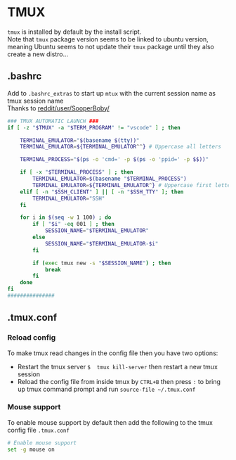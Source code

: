 # TMUX

`tmux` is installed by default by the install script.  
Note that `tmux` package version seems to be linked to ubuntu version, meaning Ubuntu seems to not update their `tmux` package until they also create a new distro...

## .bashrc

Add to `.bashrc_extras` to start up `mtux` with the current session name as tmux session name  
Thanks to [reddit/user/SooperBoby/](https://www.reddit.com/r/tmux/comments/ijafxg/bashrc_snippet_for_automatic_tmux_launch_with/)

```sh
### TMUX AUTOMATIC LAUNCH ###
if [ -z "$TMUX" -a "$TERM_PROGRAM" != "vscode" ] ; then

	TERMINAL_EMULATOR="$(basename $(tty))"
	TERMINAL_EMULATOR=${TERMINAL_EMULATOR^^} # Uppercase all letters

	TERMINAL_PROCESS="$(ps -o 'cmd=' -p $(ps -o 'ppid=' -p $$))"

	if [ -x "$TERMINAL_PROCESS" ] ; then
		TERMINAL_EMULATOR=$(basename "$TERMINAL_PROCESS")
		TERMINAL_EMULATOR=${TERMINAL_EMULATOR^} # Uppercase first letter
	elif [ -n "$SSH_CLIENT" ] || [ -n "$SSH_TTY" ]; then
		TERMINAL_EMULATOR="SSH"
	fi

	for i in $(seq -w 1 100) ; do
		if [ "$i" -eq 001 ] ; then
			SESSION_NAME="$TERMINAL_EMULATOR"
		else
			SESSION_NAME="$TERMINAL_EMULATOR-$i"
		fi

		if (exec tmux new -s "$SESSION_NAME") ; then
			break
		fi
	done
fi
###############

```

## .tmux.conf


### Reload config

To make tmux read changes in the config file then you have two options:
- Restart the tmux server `$  tmux kill-server` then restart a new tmux session
- Reload the config file from inside tmux by `CTRL+B` then press `:` to bring up tmux command prompt and run `source-file ~/.tmux.conf`


### Mouse support

To enable mouse support by default then add the following to the tmux config file `.tmux.conf`

```sh
# Enable mouse support
set -g mouse on
```
